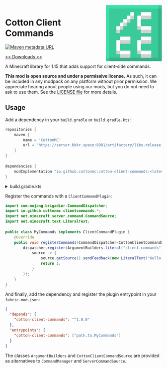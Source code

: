 <img src="icon.png" align="right" width="180px"/>

# Cotton Client Commands

[![Maven metadata URL](https://img.shields.io/maven-metadata/v/https/server.bbkr.space:8081/artifactory/libs-release/io/github/cottonmc/cotton-client-commands/maven-metadata.xml.svg)](http://server.bbkr.space:8081/artifactory/libs-snapshot/io/github/cottonmc/cotton-client-commands)

[>> Downloads <<](https://github.com/CottonMC/ClientCommands/releases)

A Minecraft library for 1.15 that adds support for client-side commands.

**This mod is open source and under a permissive license.** As such, it can be included in any modpack on any platform without prior permission. We appreciate hearing about people using our mods, but you do not need to ask to use them. See the [LICENSE file](LICENSE) for more details.

## Usage

Add a dependency in your `build.gradle` or `build.gradle.kts`:

```groovy
repositories {
    maven {
        name = 'CottonMC'
        url = 'https://server.bbkr.space:8081/artifactory/libs-release'
    }
}

dependencies {
    modImplementation "io.github.cottonmc:cotton-client-commands:<latest version>"
}
```

<details>
    <summary>build.gradle.kts</summary><p>
    
```kotlin
repositories {
    maven {
        name = "CottonMC"
        url = uri("https://server.bbkr.space:8081/artifactory/libs-release")
    }
}

dependencies {
    modImplementation("io.github.cottonmc:cotton-client-commands:<latest version>")
}
```
</details>

Register the commands with a `ClientCommandPlugin`:

```java
import com.mojang.brigadier.CommandDispatcher;
import io.github.cottonmc.clientcommands.*;
import net.minecraft.server.command.CommandSource;
import net.minecraft.text.LiteralText;

public class MyCommands implements ClientCommandPlugin {
    @Override
    public void registerCommands(CommandDispatcher<CottonClientCommandSource> dispatcher) {
        dispatcher.register(ArgumentBuilders.literal("client-commands").executes(
            source -> {
                source.getSource().sendFeedback(new LiteralText("Hello, world!"));
                return 1;
            }
        ));
    }
}
```

And finally, add the dependency and register the plugin entrypoint in your `fabric.mod.json`:

```json
{
  "depends": {
    "cotton-client-commands": "^1.0.0"
  },
  "entrypoints": {
    "cotton-client-commands": ["path.to.MyCommands"]
  }
}
```

The classes `ArgumentBuilders` and `CottonClientCommandSource` are provided as
alternatives to `CommandManager` and `ServerCommandSource`. 
